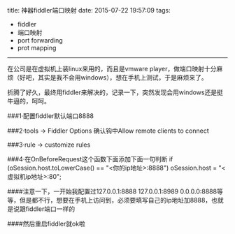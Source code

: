 title: 神器fiddler端口映射
date: 2015-07-22 19:57:09
tags:

- fiddler
- 端口映射
- port forwarding
- prot mapping
---

在公司是在虚拟机上装linux来用的，而且是vmware player，做端口映射十分麻烦（好吧，其实是我不会用windows），想在手机上测试，于是麻烦来了。

折腾了好久，最终用fiddler来解决的，记录一下，突然发现会用windows还是挺牛逼的，呵呵。

###1·配置fiddler默认端口8888

###2·tools -> Fiddler Options 确认钩中Allow remote clients to connect

###3·rule -> customize rules

###4·在OnBeforeRequest这个函数下面添加下面一句判断
if (oSession.host.toLowerCase() == "<你的ip地址>:8888") oSession.host = "<虚拟机ip地址>:80";


####注意一下，一开始我配置过127.0.0.1:8888 127.0.0.1:8989 0.0.0.0:8888等等，但是都不行，想要在手机上访问到，必须要填写自己的ip地址加8888，也就是说跟fiddler端口一样的

####然后重启fiddler就ok啦
